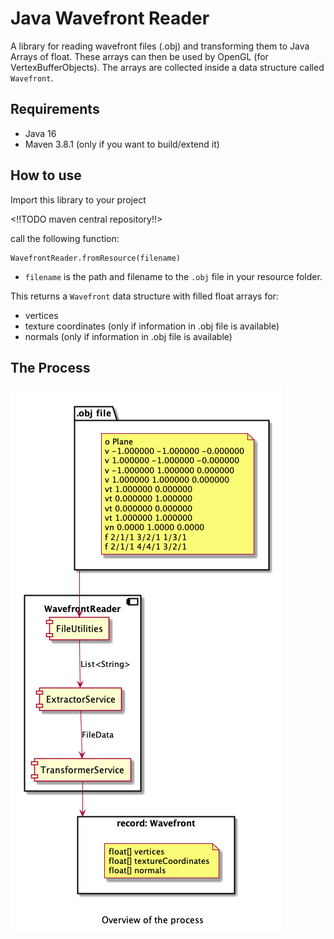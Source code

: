 # Java Wavefront Reader

A library for reading wavefront files (.obj) and transforming them to Java Arrays of float. 
These arrays can then be used by OpenGL (for VertexBufferObjects). 
The arrays are collected inside a data structure called `Wavefront`.

## Requirements

* Java 16
* Maven 3.8.1 (only if you want to build/extend it)

## How to use

Import this library to your project

<!!TODO maven central repository!!>

call the following function:

```
WavefrontReader.fromResource(filename)
```

* `filename` is the path and filename to the `.obj` file in your resource folder.

This returns a `Wavefront` data structure with filled float arrays for:

* vertices
* texture coordinates (only if information in .obj file is available)
* normals (only if information in .obj file is available)

## The Process

![Process Overview][process-overview]


[comment]: <> (collection of links sorted alphabetically ascending)
[process-overview]: documentation/images/Process.png
